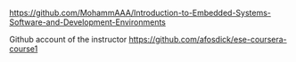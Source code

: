 https://github.com/MohammAAA/Introduction-to-Embedded-Systems-Software-and-Development-Environments

Github account of the instructor 
https://github.com/afosdick/ese-coursera-course1
